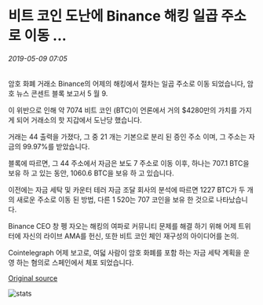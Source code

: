 # 비트 코인 도난에 Binance 해킹 일곱 주소로 이동 ...

###### 2019-05-09 07:05

암호 화폐 거래소 Binance의 어제의 해킹에서 절차는 일곱 주소로 이동 되었습니다, 암호 뉴스 콘센트 블록 보고서 5 월 9.

이 위반으로 인해 약 7074 비트 코인 (BTC)이 언론에서 거의 $4280만의 가치를 가지게 되어 거래소의 핫 지갑에서 도난당 했습니다.

거래는 44 출력을 가졌다, 그 중 21 개는 기본으로 분리 된 증인 주소 이며, 그 주소는 자금의 99.97%를 받았습니다.

블록에 따르면, 그 44 주소에서 자금은 보도 7 주소로 이동 이후, 하나는 707.1 BTC을 보유 하 고 있는 동안, 1060.6 BTC을 보유 하 고 있습니다.

이전에는 자금 세탁 및 카운터 테러 자금 조달 회사의 분석에 따르면 1227 BTC가 두 개의 새로운 주소로 이동 된 방법, 다른 1 520는 707 코인을 보유 한 것으로 나타났습니다.

Binance CEO 창 펭 자오는 해킹의 여파로 커뮤니티 문제를 해결 하기 위해 어제 트위터에 자신의 라이브 AMA를 헌신, 또한 비트 코인 체인 재구성의 아이디어를 논의.

Cointelegraph 어제 보고로, 여덟 사람이 암호 화폐를 포함 하는 자금 세탁 계획을 운영 하는 혐의로 스페인에서 체포 되었습니다.

[Original source](https://cointelegraph.com/news/bitcoin-stolen-in-binance-hack-moved-to-seven-addresses)

![stats](https://c.statcounter.com/11760860/0/a89fa40b/1/ "stats")
